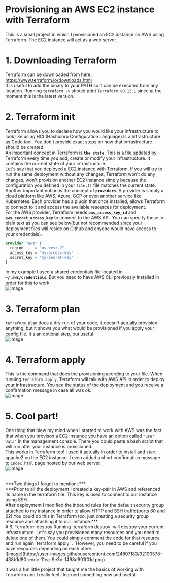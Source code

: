 # Provisioning an AWS EC2 instance with Terraform
This is a small project in which I pvovisioned an EC2 instance on AWS using Terraform. The EC2 instance will act as a web server.<br/>
# 1. Downloading Terraform
Terraform can be downloaded from here: https://www.terraform.io/downloads.html <br/>
It is useful to add the binary to your PATH so it can be executed from any location. Running `terraform -v` should print `Terraform v0.13.1` since at the moment this is the latest version.<br/>
# 2. Terraform init
Terraform allows you to declare how you would like your infrastructure to look like using HCL(Hashicorp Configuration Language).Is a Infrastructure as Code tool. You don't provide exact steps on how that infrastructure should be created.<br/>
An important concept in Terraform is **`the state`**. This is a file updated by Terraform every time you add, create or modify your infrastructure. It contains the current state of your infrastructure.<br/>
Let's say that you deployed a EC2 instance with Terraform. If you will try to run the same deployment without any changes, Terraform won't do any changes, won't provision another EC2 instance simply because the configuration you defined in your `file.tf` file matches the current state.<br/>
Another important notion is the concept of **`providers`**. A provider is simply a cloud platform like AWS, Azure, GCP or even another service like Kubernetes.
Each provider has a plugin that once installed, allows Terraform to connect to it and access the available resources for deployment.<br/>
For the AWS provider, Terraform needs **`aws_access_key_id`** and **`aws_secret_access_key`** to connect to the AWS API. You can specify these in plain text as you can see below(but not recommended since your deployment files will reside on Github and anyone would have access to your credentials).<br/>

```terraform
provider "aws" {
  region     = "us-west-2"
  access_key = "my-access-key"
  secret_key = "my-secret-key"
}
```

In my example I used a shared credentials file located in **`~/.aws/credentials`**. But you need to have AWS CLI previously installed in order for this to work.<br/>
![image](https://user-images.githubusercontent.com/24807183/92100106-aaf49d80-eddb-11ea-88ae-664db53873c4.png)


# 3. Terraform plan
 `terraform plan` does a dry-run of your code, it doesn't actually provision anything, but it shows you what would be provisioned if you apply your config file.
 It's an optional step, but useful.<br/>
 ![image](https://user-images.githubusercontent.com/24807183/92100248-d6778800-eddb-11ea-88d7-483473d8b7b2.png)

 # 4. Terraform apply
 This is the command that does the provisioning acording to your file. When running `terraform apply`, Terraform will talk with AWS API in order to deploy your infrastructure. You see the status of the deployment and you receive a confirmation message in case all was ok.<br/>
 ![image](https://user-images.githubusercontent.com/24807183/92100381-09ba1700-eddc-11ea-887a-6ab164740b93.png)

 # 5. Cool part!
 One thing that blew my mind when I started to work with AWS was the fact that when you provison a EC2 instance you have an option called `"user data"` in the management console. There you could paste a bash script that will run after your instance is provisioned.<br/>
 This works in Terraform too! I used it actually in order to install and start  apache2 on the EC2 instance. I even added a short confirmation message to `index.html` page hosted by our web server. <br/>
 ![image](https://user-images.githubusercontent.com/24807183/92100719-6fa69e80-eddc-11ea-8864-d14689cd3c5c.png)

 <br/>
 ***Two things I forgot to mention:.***<br/> 
 ***Prior to all the deployment I created a key-pair in AWS and referenced its name in the terraform file. This key is used to connect to our instance using SSH.<br/>
 After deployment I modified the inbound rules for the default security group attached to my instance in order to allow HTTP and SSH traffic(ports 80 and 22).You could do this in Terraform too, just creating a security group resource and attaching it to our instance.***<br/>
 # 6. Terraform destroy
 Running `terraform destroy` will destroy your current infrastructure. Let's say you provisioned many resources and you need to delete one of them. You could simply comment the code for that resource and run again `terraform apply` . `However, you need to be careful if you have resources depending on each other.`<br/>
 ![image](https://user-images.githubusercontent.com/24807183/92100578-438b1d80-eddc-11ea-9e3d-1498d901f01d.png)

 It was a fun little project that taught me the basics of working with Terraform and I really feel I learned something new and useful.
 
 
 
 
 









